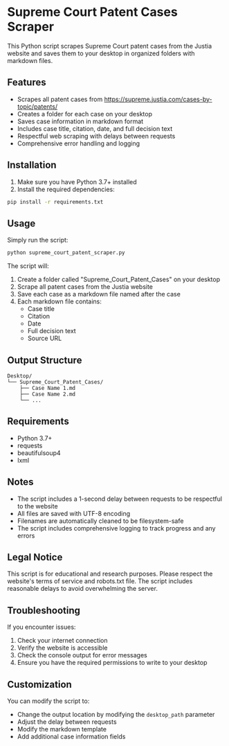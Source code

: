 # Supreme Court Patent Cases Scraper

This Python script scrapes Supreme Court patent cases from the Justia website and saves them to your desktop in organized folders with markdown files.

## Features

- Scrapes all patent cases from https://supreme.justia.com/cases-by-topic/patents/
- Creates a folder for each case on your desktop
- Saves case information in markdown format
- Includes case title, citation, date, and full decision text
- Respectful web scraping with delays between requests
- Comprehensive error handling and logging

## Installation

1. Make sure you have Python 3.7+ installed
2. Install the required dependencies:

```bash
pip install -r requirements.txt
```

## Usage

Simply run the script:

```bash
python supreme_court_patent_scraper.py
```

The script will:
1. Create a folder called "Supreme_Court_Patent_Cases" on your desktop
2. Scrape all patent cases from the Justia website
3. Save each case as a markdown file named after the case
4. Each markdown file contains:
   - Case title
   - Citation
   - Date
   - Full decision text
   - Source URL

## Output Structure

```
Desktop/
└── Supreme_Court_Patent_Cases/
    ├── Case Name 1.md
    ├── Case Name 2.md
    └── ...
```

## Requirements

- Python 3.7+
- requests
- beautifulsoup4
- lxml

## Notes

- The script includes a 1-second delay between requests to be respectful to the website
- All files are saved with UTF-8 encoding
- Filenames are automatically cleaned to be filesystem-safe
- The script includes comprehensive logging to track progress and any errors

## Legal Notice

This script is for educational and research purposes. Please respect the website's terms of service and robots.txt file. The script includes reasonable delays to avoid overwhelming the server.

## Troubleshooting

If you encounter issues:

1. Check your internet connection
2. Verify the website is accessible
3. Check the console output for error messages
4. Ensure you have the required permissions to write to your desktop

## Customization

You can modify the script to:
- Change the output location by modifying the `desktop_path` parameter
- Adjust the delay between requests
- Modify the markdown template
- Add additional case information fields 